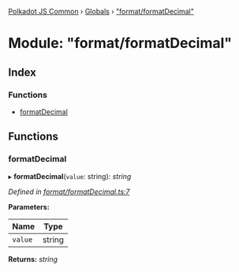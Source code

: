 [Polkadot JS Common](../README.md) › [Globals](../globals.md) › ["format/formatDecimal"](_format_formatdecimal_.md)

# Module: "format/formatDecimal"

## Index

### Functions

* [formatDecimal](_format_formatdecimal_.md#formatdecimal)

## Functions

###  formatDecimal

▸ **formatDecimal**(`value`: string): *string*

*Defined in [format/formatDecimal.ts:7](https://github.com/polkadot-js/common/blob/6b1caacf/packages/util/src/format/formatDecimal.ts#L7)*

**Parameters:**

Name | Type |
------ | ------ |
`value` | string |

**Returns:** *string*
